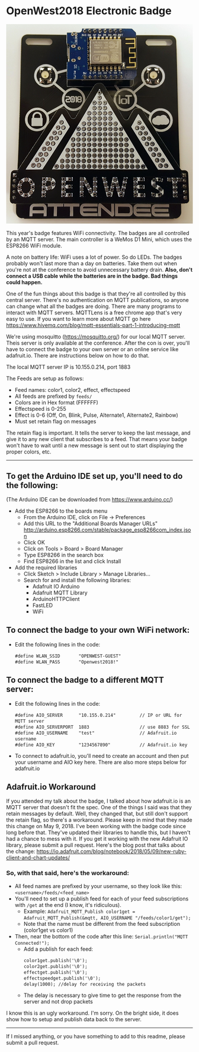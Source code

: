 # OpenWest2018 Electronic Badge

![BadgePic](https://github.com/compukidmike/OpenWest2018/blob/master/BadgeFinished.jpg)

This year's badge features WiFi connectivity. The badges are all controlled by an MQTT server. The main controller is a WeMos D1 Mini, which uses the ESP8266 WiFi module.

A note on battery life: WiFi uses a lot of power. So do LEDs. The badges probably won't last more than a day on batteries. Take them out when you're not at the conference to avoid unnecessary battery drain. **Also, don't connect a USB cable while the batteries are in the badge. Bad things could happen.**

One of the fun things about this badge is that they're all controlled by this central server. There's no authentication on MQTT publications, so anyone can change what all the badges are doing. There are many programs to interact with MQTT servers. MQTTLens is a free chrome app that's very easy to use. If you want to learn more about MQTT go here https://www.hivemq.com/blog/mqtt-essentials-part-1-introducing-mqtt

We're using mosquitto (https://mosquitto.org/) for our local MQTT server. Theis server is only available at the conference. After the con is over, you'll have to connect the badge to your own server or an online service like adafruit.io. There are instructions below on how to do that.

The local MQTT server IP is 10.155.0.214, port 1883

The Feeds are setup as follows:
- Feed names: color1, color2, effect, effectspeed
- All feeds are prefixed by `feeds/`
- Colors are in Hex format (FFFFFF)
- Effectspeed is 0-255
- Effect is 0-6 (Off, On, Blink, Pulse, Alternate1, Alternate2, Rainbow)
- Must set retain flag on messages

The retain flag is important. It tells the server to keep the last message, and give it to any new client that subscribes to a feed. That means your badge won't have to wait until a new message is sent out to start displaying the proper colors, etc.

----------

## To get the Arduino IDE set up, you'll need to do the following:
(The Arduino IDE can be downloaded from https://www.arduino.cc/)
- Add the ESP8266 to the boards menu
  - From the Arduino IDE, click on File -> Preferences
  - Add this URL to the "Additional Boards Manager URLs" http://arduino.esp8266.com/stable/package_esp8266com_index.json
  - Click OK
  - Click on Tools > Board > Board Manager
  - Type ESP8266 in the search box
  - Find ESP8266 in the list and click Install
- Add the required libraries
  - Click Sketch > Include Library > Manage Libraries...
  - Search for and install the following libraries:
    - Adafruit IO Arduino
    - Adafruit MQTT Library
    - ArduinoHTTPClient
    - FastLED
    - WiFi



## To connect the badge to your own WiFi network:
- Edit the following lines in the code:
  ```
  #define WLAN_SSID       "OPENWEST-GUEST"
  #define WLAN_PASS       "Openwest2018!"
  ```

## To connect the badge to a different MQTT server:
- Edit the following lines in the code:
  ```
  #define AIO_SERVER      "10.155.0.214"         // IP or URL for MQTT server
  #define AIO_SERVERPORT  1883                   // use 8883 for SSL
  #define AIO_USERNAME    "test"                 // Adafruit.io username
  #define AIO_KEY         "1234567890"           // Adafruit.io key
  ```
- To connect to adafruit.io, you'll need to create an account and then put your username and AIO key here. There are also more steps below for adafruit.io

## Adafruit.io Workaround
If you attended my talk about the badge, I talked about how adafruit.io is an MQTT server that doesn't fit the spec. One of the things I said was that they retain messages by default. Well, they changed that, but still don't support the retain flag, so there's a workaround. Please keep in mind that they made this change on May 9, 2018. I've been working with the badge code since long before that. They've updated their libraries to handle this, but I haven't had a chance to mess with it. If you get it working with the new Adafruit IO library, please submit a pull request.
Here's the blog post that talks about the change: https://io.adafruit.com/blog/notebook/2018/05/09/new-ruby-client-and-chart-updates/

### So, with that said, here's the workaround:
- All feed names are prefixed by your username, so they look like this: `<username>/feeds/<feed_name>`
- You'll need to set up a publish feed for each of your feed subscriptions with `/get` at the end (I know, it's ridiculous).
  - Example: ```Adafruit_MQTT_Publish color1get = Adafruit_MQTT_Publish(&mqtt, AIO_USERNAME "/feeds/color1/get");```
  - Note that the name must be different from the feed subscription (color1get vs color1)
- Then, near the bottom of the code after this line: ```Serial.println("MQTT Connected!");```
  - Add a publish for each feed:
    ```
    color1get.publish('\0');
    color2get.publish('\0');
    effectget.publish('\0');
    effectspeedget.publish('\0');
    delay(1000); //delay for receiving the packets
    ```
  - The delay is necessary to give time to get the response from the server and not drop packets
  
I know this is an ugly workaround. I'm sorry. On the bright side, it does show how to setup and publish data back to the server.

----------

If I missed anything, or you have something to add to this readme, please submit a pull request.
